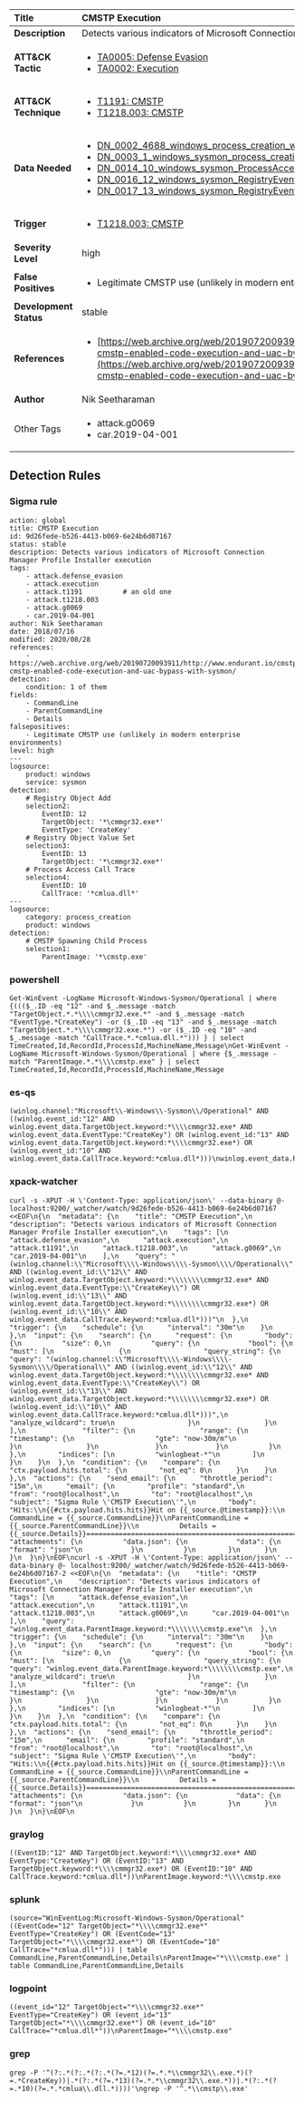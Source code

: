 | Title                    | CMSTP Execution       |
|:-------------------------|:------------------|
| **Description**          | Detects various indicators of Microsoft Connection Manager Profile Installer execution |
| **ATT&amp;CK Tactic**    |  <ul><li>[TA0005: Defense Evasion](https://attack.mitre.org/tactics/TA0005)</li><li>[TA0002: Execution](https://attack.mitre.org/tactics/TA0002)</li></ul>  |
| **ATT&amp;CK Technique** | <ul><li>[T1191: CMSTP](https://attack.mitre.org/techniques/T1191)</li><li>[T1218.003: CMSTP](https://attack.mitre.org/techniques/T1218/003)</li></ul>  |
| **Data Needed**          | <ul><li>[DN_0002_4688_windows_process_creation_with_commandline](../Data_Needed/DN_0002_4688_windows_process_creation_with_commandline.md)</li><li>[DN_0003_1_windows_sysmon_process_creation](../Data_Needed/DN_0003_1_windows_sysmon_process_creation.md)</li><li>[DN_0014_10_windows_sysmon_ProcessAccess](../Data_Needed/DN_0014_10_windows_sysmon_ProcessAccess.md)</li><li>[DN_0016_12_windows_sysmon_RegistryEvent](../Data_Needed/DN_0016_12_windows_sysmon_RegistryEvent.md)</li><li>[DN_0017_13_windows_sysmon_RegistryEvent](../Data_Needed/DN_0017_13_windows_sysmon_RegistryEvent.md)</li></ul>  |
| **Trigger**              | <ul><li>[T1218.003: CMSTP](../Triggers/T1218.003.md)</li></ul>  |
| **Severity Level**       | high |
| **False Positives**      | <ul><li>Legitimate CMSTP use (unlikely in modern enterprise environments)</li></ul>  |
| **Development Status**   | stable |
| **References**           | <ul><li>[https://web.archive.org/web/20190720093911/http://www.endurant.io/cmstp/detecting-cmstp-enabled-code-execution-and-uac-bypass-with-sysmon/](https://web.archive.org/web/20190720093911/http://www.endurant.io/cmstp/detecting-cmstp-enabled-code-execution-and-uac-bypass-with-sysmon/)</li></ul>  |
| **Author**               | Nik Seetharaman |
| Other Tags           | <ul><li>attack.g0069</li><li>car.2019-04-001</li></ul> | 

## Detection Rules

### Sigma rule

```
action: global
title: CMSTP Execution
id: 9d26fede-b526-4413-b069-6e24b6d07167
status: stable
description: Detects various indicators of Microsoft Connection Manager Profile Installer execution
tags:
    - attack.defense_evasion
    - attack.execution
    - attack.t1191          # an old one
    - attack.t1218.003
    - attack.g0069
    - car.2019-04-001
author: Nik Seetharaman
date: 2018/07/16
modified: 2020/08/28
references:
    - https://web.archive.org/web/20190720093911/http://www.endurant.io/cmstp/detecting-cmstp-enabled-code-execution-and-uac-bypass-with-sysmon/
detection:
    condition: 1 of them
fields:
    - CommandLine
    - ParentCommandLine
    - Details
falsepositives:
    - Legitimate CMSTP use (unlikely in modern enterprise environments)
level: high
---
logsource:
    product: windows
    service: sysmon
detection:
    # Registry Object Add
    selection2:
        EventID: 12
        TargetObject: '*\cmmgr32.exe*'
        EventType: 'CreateKey'
    # Registry Object Value Set
    selection3:
        EventID: 13
        TargetObject: '*\cmmgr32.exe*'
    # Process Access Call Trace
    selection4:
        EventID: 10
        CallTrace: '*cmlua.dll*'
---
logsource:
    category: process_creation
    product: windows
detection:
    # CMSTP Spawning Child Process
    selection1:
        ParentImage: '*\cmstp.exe'

```





### powershell
    
```
Get-WinEvent -LogName Microsoft-Windows-Sysmon/Operational | where {((($_.ID -eq "12" -and $_.message -match "TargetObject.*.*\\\\cmmgr32.exe.*" -and $_.message -match "EventType.*CreateKey") -or ($_.ID -eq "13" -and $_.message -match "TargetObject.*.*\\\\cmmgr32.exe.*") -or ($_.ID -eq "10" -and $_.message -match "CallTrace.*.*cmlua.dll.*"))) } | select TimeCreated,Id,RecordId,ProcessId,MachineName,Message\nGet-WinEvent -LogName Microsoft-Windows-Sysmon/Operational | where {$_.message -match "ParentImage.*.*\\\\cmstp.exe" } | select TimeCreated,Id,RecordId,ProcessId,MachineName,Message
```


### es-qs
    
```
(winlog.channel:"Microsoft\\-Windows\\-Sysmon\\/Operational" AND ((winlog.event_id:"12" AND winlog.event_data.TargetObject.keyword:*\\\\cmmgr32.exe* AND winlog.event_data.EventType:"CreateKey") OR (winlog.event_id:"13" AND winlog.event_data.TargetObject.keyword:*\\\\cmmgr32.exe*) OR (winlog.event_id:"10" AND winlog.event_data.CallTrace.keyword:*cmlua.dll*)))\nwinlog.event_data.ParentImage.keyword:*\\\\cmstp.exe
```


### xpack-watcher
    
```
curl -s -XPUT -H \'Content-Type: application/json\' --data-binary @- localhost:9200/_watcher/watch/9d26fede-b526-4413-b069-6e24b6d07167 <<EOF\n{\n  "metadata": {\n    "title": "CMSTP Execution",\n    "description": "Detects various indicators of Microsoft Connection Manager Profile Installer execution",\n    "tags": [\n      "attack.defense_evasion",\n      "attack.execution",\n      "attack.t1191",\n      "attack.t1218.003",\n      "attack.g0069",\n      "car.2019-04-001"\n    ],\n    "query": "(winlog.channel:\\"Microsoft\\\\-Windows\\\\-Sysmon\\\\/Operational\\" AND ((winlog.event_id:\\"12\\" AND winlog.event_data.TargetObject.keyword:*\\\\\\\\cmmgr32.exe* AND winlog.event_data.EventType:\\"CreateKey\\") OR (winlog.event_id:\\"13\\" AND winlog.event_data.TargetObject.keyword:*\\\\\\\\cmmgr32.exe*) OR (winlog.event_id:\\"10\\" AND winlog.event_data.CallTrace.keyword:*cmlua.dll*)))"\n  },\n  "trigger": {\n    "schedule": {\n      "interval": "30m"\n    }\n  },\n  "input": {\n    "search": {\n      "request": {\n        "body": {\n          "size": 0,\n          "query": {\n            "bool": {\n              "must": [\n                {\n                  "query_string": {\n                    "query": "(winlog.channel:\\"Microsoft\\\\-Windows\\\\-Sysmon\\\\/Operational\\" AND ((winlog.event_id:\\"12\\" AND winlog.event_data.TargetObject.keyword:*\\\\\\\\cmmgr32.exe* AND winlog.event_data.EventType:\\"CreateKey\\") OR (winlog.event_id:\\"13\\" AND winlog.event_data.TargetObject.keyword:*\\\\\\\\cmmgr32.exe*) OR (winlog.event_id:\\"10\\" AND winlog.event_data.CallTrace.keyword:*cmlua.dll*)))",\n                    "analyze_wildcard": true\n                  }\n                }\n              ],\n              "filter": {\n                "range": {\n                  "timestamp": {\n                    "gte": "now-30m/m"\n                  }\n                }\n              }\n            }\n          }\n        },\n        "indices": [\n          "winlogbeat-*"\n        ]\n      }\n    }\n  },\n  "condition": {\n    "compare": {\n      "ctx.payload.hits.total": {\n        "not_eq": 0\n      }\n    }\n  },\n  "actions": {\n    "send_email": {\n      "throttle_period": "15m",\n      "email": {\n        "profile": "standard",\n        "from": "root@localhost",\n        "to": "root@localhost",\n        "subject": "Sigma Rule \'CMSTP Execution\'",\n        "body": "Hits:\\n{{#ctx.payload.hits.hits}}Hit on {{_source.@timestamp}}:\\n      CommandLine = {{_source.CommandLine}}\\nParentCommandLine = {{_source.ParentCommandLine}}\\n          Details = {{_source.Details}}================================================================================\\n{{/ctx.payload.hits.hits}}",\n        "attachments": {\n          "data.json": {\n            "data": {\n              "format": "json"\n            }\n          }\n        }\n      }\n    }\n  }\n}\nEOF\ncurl -s -XPUT -H \'Content-Type: application/json\' --data-binary @- localhost:9200/_watcher/watch/9d26fede-b526-4413-b069-6e24b6d07167-2 <<EOF\n{\n  "metadata": {\n    "title": "CMSTP Execution",\n    "description": "Detects various indicators of Microsoft Connection Manager Profile Installer execution",\n    "tags": [\n      "attack.defense_evasion",\n      "attack.execution",\n      "attack.t1191",\n      "attack.t1218.003",\n      "attack.g0069",\n      "car.2019-04-001"\n    ],\n    "query": "winlog.event_data.ParentImage.keyword:*\\\\\\\\cmstp.exe"\n  },\n  "trigger": {\n    "schedule": {\n      "interval": "30m"\n    }\n  },\n  "input": {\n    "search": {\n      "request": {\n        "body": {\n          "size": 0,\n          "query": {\n            "bool": {\n              "must": [\n                {\n                  "query_string": {\n                    "query": "winlog.event_data.ParentImage.keyword:*\\\\\\\\cmstp.exe",\n                    "analyze_wildcard": true\n                  }\n                }\n              ],\n              "filter": {\n                "range": {\n                  "timestamp": {\n                    "gte": "now-30m/m"\n                  }\n                }\n              }\n            }\n          }\n        },\n        "indices": [\n          "winlogbeat-*"\n        ]\n      }\n    }\n  },\n  "condition": {\n    "compare": {\n      "ctx.payload.hits.total": {\n        "not_eq": 0\n      }\n    }\n  },\n  "actions": {\n    "send_email": {\n      "throttle_period": "15m",\n      "email": {\n        "profile": "standard",\n        "from": "root@localhost",\n        "to": "root@localhost",\n        "subject": "Sigma Rule \'CMSTP Execution\'",\n        "body": "Hits:\\n{{#ctx.payload.hits.hits}}Hit on {{_source.@timestamp}}:\\n      CommandLine = {{_source.CommandLine}}\\nParentCommandLine = {{_source.ParentCommandLine}}\\n          Details = {{_source.Details}}================================================================================\\n{{/ctx.payload.hits.hits}}",\n        "attachments": {\n          "data.json": {\n            "data": {\n              "format": "json"\n            }\n          }\n        }\n      }\n    }\n  }\n}\nEOF\n
```


### graylog
    
```
((EventID:"12" AND TargetObject.keyword:*\\\\cmmgr32.exe* AND EventType:"CreateKey") OR (EventID:"13" AND TargetObject.keyword:*\\\\cmmgr32.exe*) OR (EventID:"10" AND CallTrace.keyword:*cmlua.dll*))\nParentImage.keyword:*\\\\cmstp.exe
```


### splunk
    
```
(source="WinEventLog:Microsoft-Windows-Sysmon/Operational" ((EventCode="12" TargetObject="*\\\\cmmgr32.exe*" EventType="CreateKey") OR (EventCode="13" TargetObject="*\\\\cmmgr32.exe*") OR (EventCode="10" CallTrace="*cmlua.dll*"))) | table CommandLine,ParentCommandLine,Details\nParentImage="*\\\\cmstp.exe" | table CommandLine,ParentCommandLine,Details
```


### logpoint
    
```
((event_id="12" TargetObject="*\\\\cmmgr32.exe*" EventType="CreateKey") OR (event_id="13" TargetObject="*\\\\cmmgr32.exe*") OR (event_id="10" CallTrace="*cmlua.dll*"))\nParentImage="*\\\\cmstp.exe"
```


### grep
    
```
grep -P '^(?:.*(?:.*(?:.*(?=.*12)(?=.*.*\\cmmgr32\\.exe.*)(?=.*CreateKey))|.*(?:.*(?=.*13)(?=.*.*\\cmmgr32\\.exe.*))|.*(?:.*(?=.*10)(?=.*.*cmlua\\.dll.*))))'\ngrep -P '^.*\\cmstp\\.exe'
```



